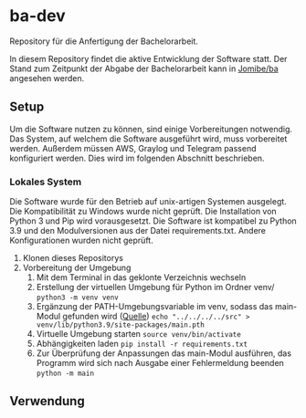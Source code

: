 # ba-dev
Repository für die Anfertigung der Bachelorarbeit.

In diesem Repository findet die aktive Entwicklung der Software statt. Der Stand zum Zeitpunkt der Abgabe der Bachelorarbeit kann in [Jomibe/ba](https://github.com/Jomibe/ba-dev) angesehen werden.

## Setup

Um die Software nutzen zu können, sind einige Vorbereitungen notwendig. Das System, auf welchem die Software ausgeführt wird, muss vorbereitet werden. Außerdem müssen AWS, Graylog und Telegram passend konfiguriert werden. Dies wird im folgenden Abschnitt beschrieben.

### Lokales System

Die Software wurde für den Betrieb auf unix-artigen Systemen ausgelegt. Die Kompatibilität zu Windows wurde nicht geprüft. Die Installation von Python 3 und Pip wird vorausgesetzt. Die Software ist kompatibel zu Python 3.9 und den Modulversionen aus der Datei requirements.txt. Andere Konfigurationen wurden nicht geprüft.

1. Klonen dieses Repositorys
2. Vorbereitung der Umgebung
    1. Mit dem Terminal in das geklonte Verzeichnis wechseln
    2. Erstellung der virtuellen Umgebung für Python im Ordner venv/ `python3 -m venv venv`
    3. Ergänzung der PATH-Umgebungsvariable im venv, sodass das main-Modul gefunden wird ([Quelle](https://stackoverflow.com/a/47184788/237059))
        `echo "../../../../src" > venv/lib/python3.9/site-packages/main.pth`
    4. Virtuelle Umgebung starten `source venv/bin/activate`
    5. Abhängigkeiten laden `pip install -r requirements.txt`
    6. Zur Überprüfung der Anpassungen das main-Modul ausführen, das Programm wird sich nach Ausgabe einer Fehlermeldung beenden `python -m main`

## Verwendung
